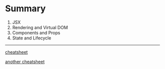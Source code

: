 # Summary

1.  JSX
2.  Rendering and Virtual DOM
3.  Components and Props
4.  State and Lifecycle

---
[cheatsheet](http://jamesknelson.com/react-cheatsheet.pdf)

[another cheatsheet](https://devhints.io/react)
